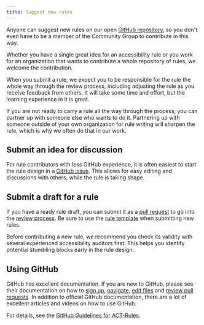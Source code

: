 ```yaml
---
title: Suggest new rules
---
```


Anyone can suggest new rules on our open [GitHub repository](https://github.com/act-rules/act-rules.github.io), so you don't even have to be a member of the Community Group to contribute in this way.

Whether you have a single great idea for an accessibility rule or you work for an organization that wants to contribute a whole repository of rules, we welcome the contribution.

When you submit a rule, we expect you to be responsible for the rule the whole way through the review process, including adjusting the rule as you receive feedback from others. It will take some time and effort, but the learning experience in it is great.

If you are not ready to carry a rule all the way through the process, you can partner up with someone else who wants to do it. Partnering up with someone outside of your own organization for rule writing will sharpen the rule, which is why we often do that in our work.

## Submit an idea for discussion

For rule contributors with less GitHub experience, it is often easiest to start the rule design in a [GitHub issue](https://github.com/act-rules/act-rules.github.io/issues). This allows for easy editing and discussions with others, while the rule is taking shape.

## Submit a draft for a rule

If you have a ready rule draft, you can submit it as a [pull request](https://github.com/act-rules/act-rules.github.io/pulls) to go into the [review process](/pages/design/process/). Be sure to use the [rule template](https://act-rules.github.io/pages/design/rule-template/) when submitting new rules.

Before contributing a new rule, we recommend you check its validity with several experienced accessibility auditors first. This helps you identify potential stumbling blocks early in the rule design.

## Using GitHub

GitHub has excellent documentation. If you are new to GitHub, please see their documentation on how to [sign up](https://help.github.com/en/github/getting-started-with-github/signing-up-for-github), [navigate](https://help.github.com/en/github/managing-files-in-a-repository/navigating-code-on-github), [edit files](https://help.github.com/en/github/managing-files-in-a-repository/editing-files-in-another-users-repository) and [review pull requests](https://help.github.com/en/github/collaborating-with-issues-and-pull-requests/reviewing-changes-in-pull-requests). In addition to official GitHub documentation, there are a lot of excellent articles and videos on how to use GitHub.

For details, see the [GitHub Guidelines for ACT-Rules](https://github.com/act-rules/act-rules.github.io/blob/develop/github-guidelines.md).
